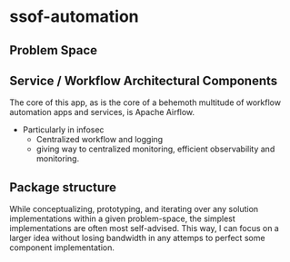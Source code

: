 # ssof-automation

## Problem Space

## Service / Workflow Architectural Components
The core of this app, as is the core of a behemoth multitude of workflow automation apps and services, is Apache Airflow. 
- Particularly in infosec
  - Centralized workflow and logging
  - giving way to centralized monitoring, efficient observability and monitoring. 

## Package structure
While conceptualizing, prototyping, and iterating over any solution implementations within a given problem-space, the simplest implementations are often most self-advised. This way, I can focus on a larger idea without losing bandwidth in any attemps to perfect some component implementation. 
